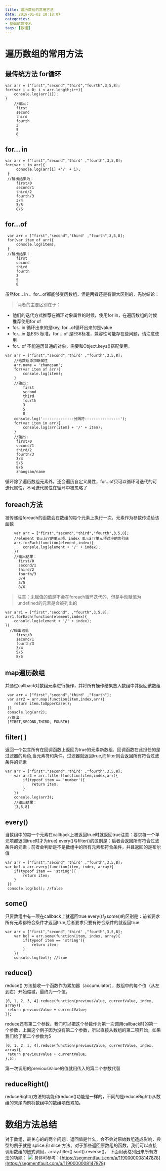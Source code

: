 ```yaml
---
title: 遍历数组的常用方法
date: 2019-01-02 10:18:07
categories: 
- 基础前端技术
tags: [数组]
---
```


# 遍历数组的常用方法

## 最传统方法 for循环
```
var arr = ["first","second","third","fourth",3,5,8];
for(var i = 0; i < arr.length;i++){
    console.log(arr[i]);
}
    //输出：
     first
     second
     third
     fourth
     3
     5
     8
```
## for… in
```
var arr = ["first","second",'third' ,"fourth",3,5,8];
for(var i in arr){
     console.log(arr[i] +'/' + i);
 }
 //输出结果为：
     first/0
     second/1
     third/2
     fourth/3
     3/4
     5/5
     8/6
```
## for…of
```
 var arr = ["first","second",'third' ,"fourth",3,5,8];
 for(var item of arr){
     console.log(item);
 }
 //输出结果：
     first
     second
     third
     fourth
     3
     5
     8
```
虽然for… in 、for…of都能够变历数组，但是两者还是有很大区别的，先说结论：
>两者的主要区别在于：
- 他们的迭代方式推荐在循环对象属性的时候，使用for in，在遍历数组的时候推荐使用for of
- for…in 循环出来的是key, for…of循环出来的是value
- for…in 是ES5 标准，for …of 是ES6标准，兼容性可能存在些问题，请注意使用
- for…of 不能遍历普通的对象，需要和Object.keys()搭配使用。

```
var arr = ["first","second",'third' ,"fourth",3,5,8];
    //给数组添加新属性
    arr.name = 'zhangsan';
    for(var item of arr){
        console.log(item);
    }
    //输出：
        first 
        second
        third
        fourth
        3
        5
        8
    console.log('--------------分隔符----------------');
    for(var item in arr){
        console.log(arr[item] + '/' + item);
    }
    //输出：
     first/0
     second/1
     third/2
     fourth/3
     3/4
     5/5
     8/6 
     zhangsan/name
```
循环除了遍历数组元素外，还会遍历自定义属性，for...of只可以循环可迭代的可迭代属性，不可迭代属性在循环中被忽略了

## foreach方法
被传递给foreach的函数会在数组的每个元素上执行一次，元素作为参数传递给该函数
```
    var arr = ["first","second","third","fourth",3,5,8];
    //element 表示arr的单元项，index 表示arr单元项对应的索引值
    arr.forEach(function(element,index){
        console.log(element + '/' + index);
    })
    //输出结果：
      first/0
      second/1
      third/2
      fourth/3
      3/4
      5/5
      8/6
```
>注意：未赋值的值是不会在foreach循环迭代的，但是手动赋值为undefined的元素是会被列出的

```
var arr1 = ["first","second", ,"fourth",3,5,8];
arr1.forEach(function(element,index){
    console.log(element + '/' + index);
})
  //输出结果
     first/0
     second/1
     fourth/3
     3/4
     5/5
     8/6
```

## map遍历数组
并通过callback对数组元素进行操作，并将所有操作结果放入数组中并返回该数组
```
 var arr = ["first","second",'third' ,"fourth"];
 var arr2 = arr.map(function(item,index,arr){
    return item.toUpperCase();
 })
 console.log(arr2);
 //输出：
 [FIRST,SECOND,THIRD, FOURTH]
```
## filter( )
返回一个包含所有在回调函数上返回为true的元素新数组，回调函数在此担任的是过滤器的角色,当元素符和条件，过滤器就返回true,而filter则会返回所有符合过滤条件的元素
```
var arr = ["first","second",'third' ,"fourth",3,5,8];
    var arr3 = arr.filter(function(item,index,arr){
        if(typeof item == 'number'){
            return item;
        }
    })
    console.log(arr3);
    //输出结果： 
    [3,5,8] 
```
## every() 
当数组中的每一个元素在callback上被返回true时就返回true注意：要求每一个单元项都返回true时才为true)
every()与filter()的区别是：后者会返回所有符合过滤条件的元素；前者会判断是不是数组中的所有元素都符合条件，并且返回的是布尔值
```
var arr = ["first","second",'third' ,"fourth",3,5,8];
var bol = arr.every(function(item, index, array){
    if(typeof item == 'string'){
        return item;
    }
 })
 console.log(bol); //false
```
## some()
只要数组中有一项在callback上就返回true
every()与some()的区别是：前者要求所有元素都符合条件才返回true,后者要求只要有符合条件的就返回true
```
var arr = ["first","second",'third' ,"fourth",3,5,8];
    var bol = arr.some(function(item, index, array){
        if(typeof item == 'string'){
            return item;
        }
    })
    console.log(bol); //true
```
## reduce()
reduce() 方法接收一个函数作为累加器（accumulator），数组中的每个值（从左到右）开始缩减，最终为一个值。
```
[0, 1, 2, 3, 4].reduce(function(previousValue, currentValue, index, array){
 return previousValue + currentValue;
});
```
reduce还有第二个参数，我们可以把这个参数作为第一次调用callback时的第一个参数，上面这个例子因为没有第二个参数，所以直接从数组的第二项开始，如果我们给了第二个参数为5
```
[0, 1, 2, 3, 4].reduce(function(previousValue, currentValue, index, array){
 return previousValue + currentValue;
},5);
```
第一次调用的previousValue的值就用传入的第二个参数代替

## reduceRight()
reduceRight()方法的功能和reduce()功能是一样的，不同的是reduceRight()从数组的末尾向前将数组中的数组项做累加。

# 数组方法总结
对于数组，最关心的的两个问题：返回值是什么，会不会对原始数组造成影响，典型的例子就是 splice 和 slice 方法。对于那些返回原数组的函数，我们可以直接调用数组的链式调用，array.filter().sort().reverse()。
下面用表格列出来所有方法的功能：
![](array01.png)
具体可参考：[https://segmentfault.com/a/1190000008147878](https://segmentfault.com/a/1190000008147878)